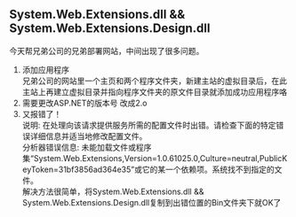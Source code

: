 ## System.Web.Extensions.dll && System.Web.Extensions.Design.dll
今天帮兄弟公司的兄弟部署网站，中间出现了很多问题。<br>
1. 添加应用程序<br>
兄弟公司的网站里一个主页和两个程序文件夹，新建主站的虚拟目录后，在此主站上再建立虚拟目录并指向程序文件夹的原文件目录就添加成功应用程序咯<br>
2. 需要更改ASP.NET的版本号 改成2.o<br>
3. 又报错了！<br>
说明: 在处理向该请求提供服务所需的配置文件时出错。请检查下面的特定错误详细信息并适当地修改配置文件。<br>
分析器错误信息: 未能加载文件或程序集“System.Web.Extensions,Version=1.0.61025.0,Culture=neutral,PublicKeyToken=31bf3856ad364e35”或它的某一个依赖项。系统找不到指定的文件。<br>
解决方法很简单，将System.Web.Extensions.dll && System.Web.Extensions.Design.dll复制到出错位置的Bin文件夹下就OK了<br>
